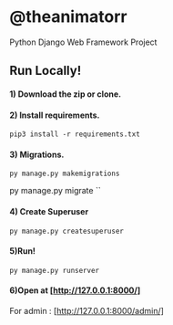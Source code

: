 # @theanimatorr
Python Django Web Framework Project
## Run Locally!
#### 1) Download the zip or clone.

#### 2) Install requirements.
``pip3 install -r requirements.txt
``
#### 3) Migrations.
``py manage.py makemigrations
``

py manage.py migrate
``
#### 4) Create Superuser
``py manage.py createsuperuser
``
#### 5)Run!
``py manage.py runserver
``

#### 6)Open at [http://127.0.0.1:8000/]
For admin : [http://127.0.0.1:8000/admin/]
